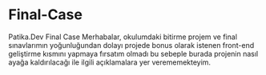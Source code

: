# Final-Case
Patika.Dev Final Case
Merhabalar, okulumdaki bitirme projem ve final sınavlarımın yoğunluğundan dolayı projede bonus olarak istenen front-end geliştirme kısmını yapmaya fırsatım olmadı bu sebeple burada projenin nasıl ayağa kaldırılacağı ile ilgili açıklamalara yer verememekteyim.
